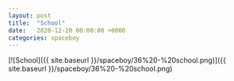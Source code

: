 ```yaml
---
layout: post
title:  "School"
date:   2020-12-20 00:00:00 +0000
categories: spaceboy
---
```


[![School]({{ site.baseurl }}/spaceboy/36%20-%20school.png)]({{ site.baseurl }}/spaceboy/36%20-%20school.png)

